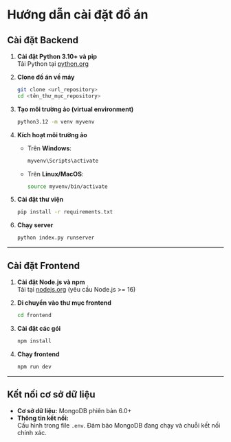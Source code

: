 # Hướng dẫn cài đặt đồ án

## Cài đặt Backend

1. **Cài đặt Python 3.10+ và pip**  
   Tải Python tại [python.org](https://www.python.org/downloads/)

2. **Clone đồ án về máy**
   ```bash
   git clone <url_repository>
   cd <tên_thư_mục_repository>
   ```

3. **Tạo môi trường ảo (virtual environment)**
   ```bash
   python3.12 -m venv myvenv
   ```

4. **Kích hoạt môi trường ảo**
   - Trên **Windows**:
     ```bash
     myvenv\Scripts\activate
     ```
   - Trên **Linux/MacOS**:
     ```bash
     source myvenv/bin/activate
     ```

5. **Cài đặt thư viện**
   ```bash
   pip install -r requirements.txt
   ```

6. **Chạy server**
   ```bash
   python index.py runserver
   ```

---

## Cài đặt Frontend

1. **Cài đặt Node.js và npm**  
   Tải tại [nodejs.org](https://nodejs.org/) (yêu cầu Node.js >= 16)

2. **Di chuyển vào thư mục frontend**
   ```bash
   cd frontend
   ```

3. **Cài đặt các gói**
   ```bash
   npm install
   ```

4. **Chạy frontend**
   ```bash
   npm run dev
   ```

---

## Kết nối cơ sở dữ liệu

- **Cơ sở dữ liệu:** MongoDB phiên bản 6.0+
- **Thông tin kết nối:**  
  Cấu hình trong file `.env`. Đảm bảo MongoDB đang chạy và chuỗi kết nối chính xác.
